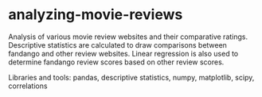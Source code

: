 # analyzing-movie-reviews
Analysis of various movie review websites and their comparative ratings. Descriptive statistics are calculated to draw comparisons between fandango and other review websites. Linear regression is also used to determine fandango review scores based on other review scores.

Libraries and tools:
pandas,
descriptive statistics,
numpy,
matplotlib,
scipy,
correlations


